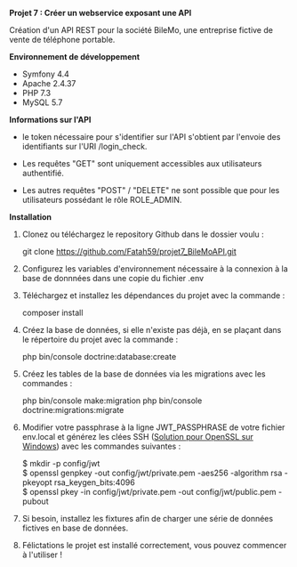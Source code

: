 **Projet 7 : Créer un webservice exposant une API**


Création d'un API REST pour la société BileMo, une entreprise fictive de vente de téléphone portable.

**Environnement de développement**

* Symfony 4.4
* Apache 2.4.37
* PHP 7.3
* MySQL 5.7
    
**Informations sur l'API**

* le token nécessaire pour s'identifier sur l'API s'obtient par l'envoie des identifiants sur l'URI /login_check.

* Les requêtes "GET" sont uniquement accessibles aux utilisateurs authentifié.

* Les autres requêtes "POST" / "DELETE" ne sont possible que pour les utilisateurs possédant le rôle ROLE_ADMIN.

**Installation**

1. Clonez ou téléchargez le repository Github dans le dossier voulu : 

    git clone https://github.com/Fatah59/projet7_BileMoAPI.git
 
 2. Configurez les variables d'environnement nécessaire à la connexion à la base de donnnées dans une copie du fichier .env
 
 3. Téléchargez et installez les dépendances du projet avec la commande : 
 
    composer install
    
4. Créez la base de données, si elle n'existe pas déjà, en se plaçant dans le répertoire du projet avec la commande : 

    php bin/console doctrine:database:create
    
5. Créez les tables de la base de données via les migrations avec les commandes :

    php bin/console make:migration
    php bin/console doctrine:migrations:migrate
    
6. Modifier votre passphrase à la ligne JWT_PASSPHRASE de votre fichier env.local et générez les clées SSH (<a href="https://slproweb.com/products/Win32OpenSSL.html" rel="nofollow">Solution pour OpenSSL sur Windows</a>) avec les commandes suivantes : 

    $ mkdir -p config/jwt   
    $ openssl genpkey -out config/jwt/private.pem -aes256 -algorithm rsa -pkeyopt rsa_keygen_bits:4096  
    $ openssl pkey -in config/jwt/private.pem -out config/jwt/public.pem -pubout

7. Si besoin, installez les fixtures afin de charger une série de données fictives en base de données.

8. Félictations le projet est installé correctement, vous pouvez commencer à l'utiliser !